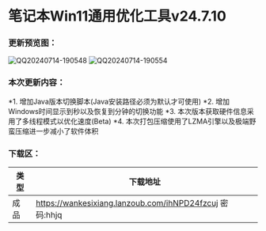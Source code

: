 # 笔记本Win11通用优化工具v24.7.10

### 更新预览图：
![QQ20240714-190548](https://github.com/user-attachments/assets/4552edf3-5536-48f6-946b-bd62d75e0621)
![QQ20240714-190554](https://github.com/user-attachments/assets/1f68ea17-2a35-4c4f-8dc9-a0052da96136)



### 本次更新内容：
*1. 增加Java版本切换脚本(Java安装路径必须为默认才可使用)
*2. 增加Windows时间显示到秒以及恢复到分钟的切换功能
*3. 本次版本获取硬件信息采用了多线程模式以优化速度(Beta)
*4. 本次打包压缩使用了LZMA引擎以及极端野蛮压缩进一步减小了软件体积



### 下载区：


| 类型      | 下载地址 |
| ----------- | ----------- |
| 成品  |https://wankesixiang.lanzoub.com/ihNPD24fzcuj 密码:hhjq       |